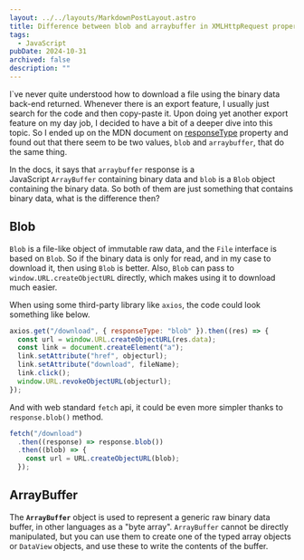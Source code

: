 ```yaml
---
layout: ../../layouts/MarkdownPostLayout.astro
title: Difference between blob and arraybuffer in XMLHttpRequest property responseType
tags:
  - JavaScript
pubDate: 2024-10-31
archived: false
description: ""
---
```


I\`ve never quite understood how to download a file using the binary data back-end returned. Whenever there is an export feature, I usually just search for the code and then copy-paste it. Upon doing yet another export feature on my day job, I decided to have a bit of a deeper dive into this topic. So I ended up on the MDN document on [responseType](https://developer.mozilla.org/en-US/docs/Web/API/XMLHttpRequest/responseType) property and found out that there seem to be two values, `blob` and `arraybuffer`, that do the same thing.

In the docs, it says that `arraybuffer` response is a JavaScript `ArrayBuffer` containing binary data and `blob` is a `Blob` object containing the binary data. So both of them are just something that contains binary data, what is the difference then?

## Blob

`Blob` is a file-like object of immutable raw data, and the `File` interface is based on `Blob`. So if the binary data is only for read, and in my case to download it, then using `Blob` is better. Also, `Blob` can pass to `window.URL.createObjectURL` directly, which makes using it to download much easier.

When using some third-party library like `axios`, the code could look something like below.

```js
axios.get("/download", { responseType: "blob" }).then((res) => {
  const url = window.URL.createObjectURL(res.data);
  const link = document.createElement("a");
  link.setAttribute("href", objecturl);
  link.setAttribute("download", fileName);
  link.click();
  window.URL.revokeObjectURL(objecturl);
});
```

And with web standard `fetch` api, it could be even more simpler thanks to `response.blob()` method.

```js
fetch("/download")
  .then((response) => response.blob())
  .then((blob) => {
    const url = URL.createObjectURL(blob);
  });
```

## ArrayBuffer

The **`ArrayBuffer`** object is used to represent a generic raw binary data buffer, in other languages as a "byte array". `ArrayBuffer` cannot be directly manipulated, but you can use them to create one of the typed array objects or `DataView` objects, and use these to write the contents of the buffer.
